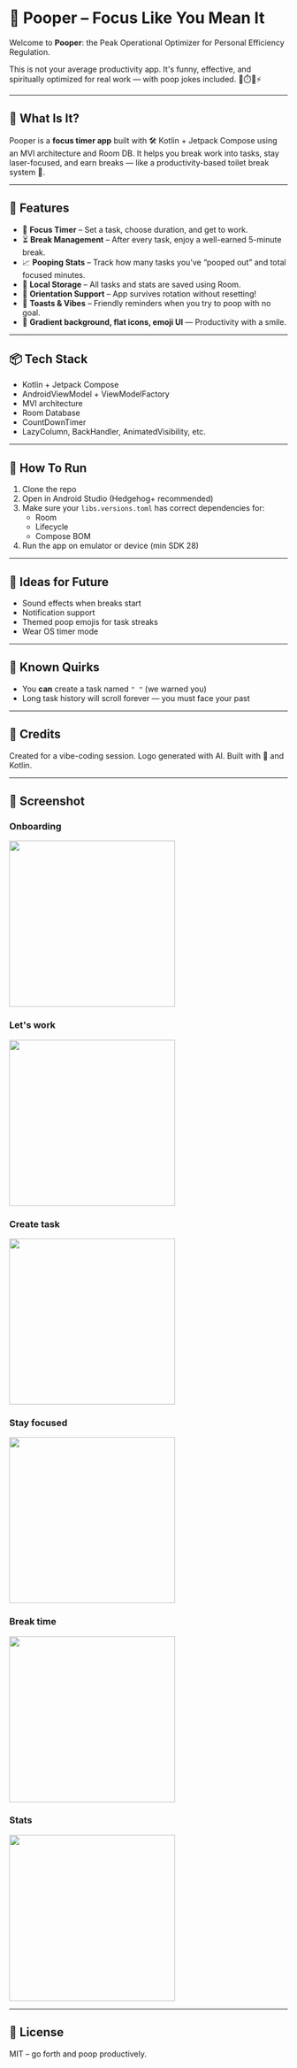 # 💩 Pooper – Focus Like You Mean It

Welcome to **Pooper**: the Peak Operational Optimizer for Personal Efficiency Regulation.

This is not your average productivity app. It's funny, effective, and spiritually optimized for real work — with poop jokes included. 🚽⏱️🧠⚡

---

## 🧠 What Is It?

Pooper is a **focus timer app** built with 🛠 Kotlin + Jetpack Compose using an MVI architecture and Room DB. It helps you break work into tasks, stay laser-focused, and earn breaks — like a productivity-based toilet break system 💩.

---

## 📱 Features

- 🧠 **Focus Timer** – Set a task, choose duration, and get to work.
- ⏳ **Break Management** – After every task, enjoy a well-earned 5-minute break.
- 📈 **Pooping Stats** – Track how many tasks you’ve “pooped out” and total focused minutes.
- 💾 **Local Storage** – All tasks and stats are saved using Room.
- 🚀 **Orientation Support** – App survives rotation without resetting!
- 💬 **Toasts & Vibes** – Friendly reminders when you try to poop with no goal.
- 🎨 **Gradient background, flat icons, emoji UI** — Productivity with a smile.

---

## 📦 Tech Stack

- Kotlin + Jetpack Compose
- AndroidViewModel + ViewModelFactory
- MVI architecture
- Room Database
- CountDownTimer
- LazyColumn, BackHandler, AnimatedVisibility, etc.

---

## 🧪 How To Run

1. Clone the repo
2. Open in Android Studio (Hedgehog+ recommended)
3. Make sure your `libs.versions.toml` has correct dependencies for:
    - Room
    - Lifecycle
    - Compose BOM
4. Run the app on emulator or device (min SDK 28)

---

## 🔮 Ideas for Future

- Sound effects when breaks start
- Notification support
- Themed poop emojis for task streaks
- Wear OS timer mode

---

## 🐛 Known Quirks

- You **can** create a task named `" "` (we warned you)
- Long task history will scroll forever — you must face your past

---

## 👑 Credits

Created for a vibe-coding session.
Logo generated with AI. Built with 💩 and Kotlin.

---

## 📸 Screenshot

### Onboarding
<img src="screenshots/onboarding.jpg" width="300"/>

### Let's work
<img src="screenshots/lets_poop.jpg" width="300"/>

### Create task
<img src="screenshots/create_task.jpg" width="300"/>

### Stay focused
<img src="screenshots/stay_focused.jpg" width="300"/>

### Break time
<img src="screenshots/break_screen.jpg" width="300"/>

### Stats
<img src="screenshots/stats.jpg" width="300"/>

---

## 🔗 License

MIT – go forth and poop productively.
